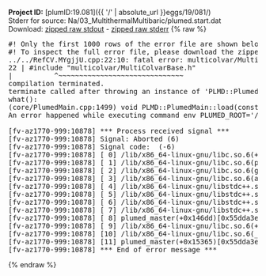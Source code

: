 **Project ID:** [plumID:19.081]({{ '/' | absolute_url }}eggs/19/081/)  
Stderr for source:  Na/03_MultithermalMultibaric/plumed.start.dat   
Download: [zipped raw stdout](plumed.start.dat.plumed_master.stdout.txt.zip) - [zipped raw stderr](plumed.start.dat.plumed_master.stderr.txt.zip) 
{% raw %}
<pre>
#! Only the first 1000 rows of the error file are shown below
#! To inspect the full error file, please download the zipped raw stderr file above
../../RefCV.MYgjjU.cpp:22:10: fatal error: multicolvar/MultiColvarBase.h: No such file or directory
22 | #include "multicolvar/MultiColvarBase.h"
|          ^~~~~~~~~~~~~~~~~~~~~~~~~~~~~~~
compilation terminated.
terminate called after throwing an instance of 'PLMD::Plumed::ExceptionError'
what():
(core/PlumedMain.cpp:1499) void PLMD::PlumedMain::load(const std::string&)
An error happened while executing command env PLUMED_ROOT='/home/runner/opt/lib/plumed_master' PLUMED_VERSION='2.11.0-dev' PLUMED_HTMLDIR='/home/runner/opt/share/doc/plumed_master' PLUMED_INCLUDEDIR='/home/runner/opt/include' PLUMED_PROGRAM_NAME='plumed_master' PLUMED_IS_INSTALLED='yes' "/home/runner/opt/lib/plumed_master"/scripts/mklib.sh -n -o ./../../RefCV.2.11.0-dev.so ../../RefCV.cpp

[fv-az1770-999:10878] *** Process received signal ***
[fv-az1770-999:10878] Signal: Aborted (6)
[fv-az1770-999:10878] Signal code:  (-6)
[fv-az1770-999:10878] [ 0] /lib/x86_64-linux-gnu/libc.so.6(+0x45330)[0x7f0025845330]
[fv-az1770-999:10878] [ 1] /lib/x86_64-linux-gnu/libc.so.6(pthread_kill+0x11c)[0x7f002589eb2c]
[fv-az1770-999:10878] [ 2] /lib/x86_64-linux-gnu/libc.so.6(gsignal+0x1e)[0x7f002584527e]
[fv-az1770-999:10878] [ 3] /lib/x86_64-linux-gnu/libc.so.6(abort+0xdf)[0x7f00258288ff]
[fv-az1770-999:10878] [ 4] /lib/x86_64-linux-gnu/libstdc++.so.6(+0xa5ff5)[0x7f0025ca5ff5]
[fv-az1770-999:10878] [ 5] /lib/x86_64-linux-gnu/libstdc++.so.6(+0xbb0da)[0x7f0025cbb0da]
[fv-az1770-999:10878] [ 6] /lib/x86_64-linux-gnu/libstdc++.so.6(_ZSt10unexpectedv+0x0)[0x7f0025ca5a55]
[fv-az1770-999:10878] [ 7] /lib/x86_64-linux-gnu/libstdc++.so.6(+0xa5a6f)[0x7f0025ca5a6f]
[fv-az1770-999:10878] [ 8] plumed_master(+0x146dd)[0x55dda3e136dd]
[fv-az1770-999:10878] [ 9] /lib/x86_64-linux-gnu/libc.so.6(+0x2a1ca)[0x7f002582a1ca]
[fv-az1770-999:10878] [10] /lib/x86_64-linux-gnu/libc.so.6(__libc_start_main+0x8b)[0x7f002582a28b]
[fv-az1770-999:10878] [11] plumed_master(+0x15365)[0x55dda3e14365]
[fv-az1770-999:10878] *** End of error message ***
</pre>
{% endraw %}
